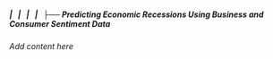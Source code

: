 ##### |   |   |   |   ├── Predicting Economic Recessions Using Business and Consumer Sentiment Data

*Add content here*
